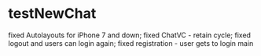 # testNewChat

fixed Autolayouts for iPhone 7 and down;
fixed ChatVC - retain cycle;
fixed logout and users can login again;
fixed registration - user gets to login main
